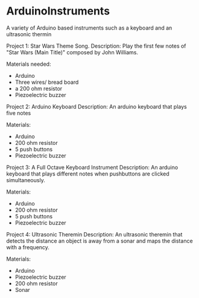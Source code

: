 # ArduinoInstruments
A variety of Arduino based instruments such as a keyboard and an ultrasonic thermin

Project 1: Star Wars Theme Song. 
Description: Play the first few notes of "Star Wars (Main Title)" composed by John Williams.

Materials needed: 
- Arduino
- Three wires/ bread board
- a 200 ohm resistor
- Piezoelectric buzzer


Project 2: Arduino Keyboard
Description: An arduino keyboard that plays five notes

Materials:
- Arduino
- 200 ohm resistor
- 5 push buttons
- Piezoelectric buzzer

Project 3: A Full Octave Keyboard Instrument
Description: An arduino keyboard that plays different notes when pushbuttons are clicked simultaneously.

Materials:
- Arduino
- 200 ohm resistor
- 5 push buttons
- Piezoelectric buzzer

Project 4: Ultrasonic Theremin
Description: An ultrasonic theremin that detects the distance an object is away from a sonar and maps the distance with a frequency. 

Materials:
- Arduino
- Piezoelectric buzzer
- 200 ohm resistor
- Sonar




